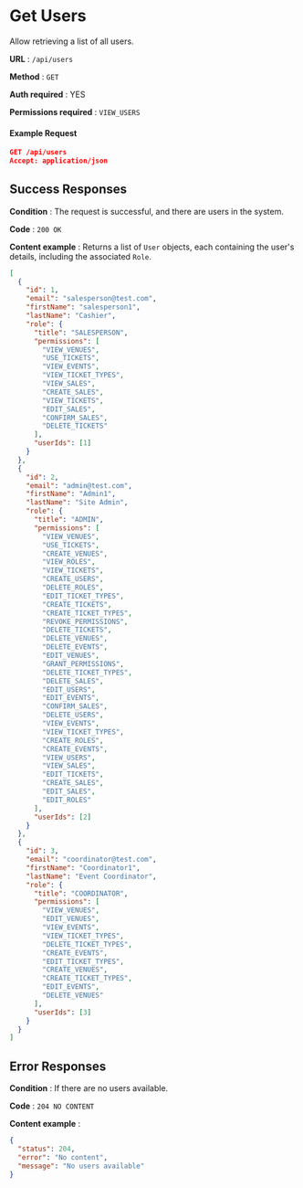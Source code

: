 # Get Users

Allow retrieving a list of all users.

**URL** : `/api/users`

**Method** : `GET`

**Auth required** : YES

**Permissions required** : `VIEW_USERS`

#### Example Request

```json
GET /api/users
Accept: application/json
```

## Success Responses

**Condition** : The request is successful, and there are users in the system.

**Code** : `200 OK`

**Content example** : Returns a list of `User` objects, each containing the user's details, including the associated `Role`.

```json
[
  {
    "id": 1,
    "email": "salesperson@test.com",
    "firstName": "salesperson1",
    "lastName": "Cashier",
    "role": {
      "title": "SALESPERSON",
      "permissions": [
        "VIEW_VENUES",
        "USE_TICKETS",
        "VIEW_EVENTS",
        "VIEW_TICKET_TYPES",
        "VIEW_SALES",
        "CREATE_SALES",
        "VIEW_TICKETS",
        "EDIT_SALES",
        "CONFIRM_SALES",
        "DELETE_TICKETS"
      ],
      "userIds": [1]
    }
  },
  {
    "id": 2,
    "email": "admin@test.com",
    "firstName": "Admin1",
    "lastName": "Site Admin",
    "role": {
      "title": "ADMIN",
      "permissions": [
        "VIEW_VENUES",
        "USE_TICKETS",
        "CREATE_VENUES",
        "VIEW_ROLES",
        "VIEW_TICKETS",
        "CREATE_USERS",
        "DELETE_ROLES",
        "EDIT_TICKET_TYPES",
        "CREATE_TICKETS",
        "CREATE_TICKET_TYPES",
        "REVOKE_PERMISSIONS",
        "DELETE_TICKETS",
        "DELETE_VENUES",
        "DELETE_EVENTS",
        "EDIT_VENUES",
        "GRANT_PERMISSIONS",
        "DELETE_TICKET_TYPES",
        "DELETE_SALES",
        "EDIT_USERS",
        "EDIT_EVENTS",
        "CONFIRM_SALES",
        "DELETE_USERS",
        "VIEW_EVENTS",
        "VIEW_TICKET_TYPES",
        "CREATE_ROLES",
        "CREATE_EVENTS",
        "VIEW_USERS",
        "VIEW_SALES",
        "EDIT_TICKETS",
        "CREATE_SALES",
        "EDIT_SALES",
        "EDIT_ROLES"
      ],
      "userIds": [2]
    }
  },
  {
    "id": 3,
    "email": "coordinator@test.com",
    "firstName": "Coordinator1",
    "lastName": "Event Coordinator",
    "role": {
      "title": "COORDINATOR",
      "permissions": [
        "VIEW_VENUES",
        "EDIT_VENUES",
        "VIEW_EVENTS",
        "VIEW_TICKET_TYPES",
        "DELETE_TICKET_TYPES",
        "CREATE_EVENTS",
        "EDIT_TICKET_TYPES",
        "CREATE_VENUES",
        "CREATE_TICKET_TYPES",
        "EDIT_EVENTS",
        "DELETE_VENUES"
      ],
      "userIds": [3]
    }
  }
]
```

## Error Responses

**Condition** : If there are no users available.

**Code** : `204 NO CONTENT`

**Content example** :

```json
{
  "status": 204,
  "error": "No content",
  "message": "No users available"
}
```
